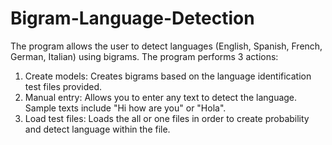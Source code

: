 # Bigram-Language-Detection
The program allows the user to detect languages (English, Spanish, French, German, Italian) using bigrams.
The program performs 3 actions:
1. Create models: Creates bigrams based on the language identification test files provided.
2. Manual entry: Allows you to enter any text to detect the language. Sample texts include "Hi how are you" or "Hola".
3. Load test files: Loads the all or one files in order to create probability and detect language within the file.

